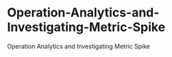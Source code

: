 # Operation-Analytics-and-Investigating-Metric-Spike
Operation Analytics and Investigating Metric Spike
